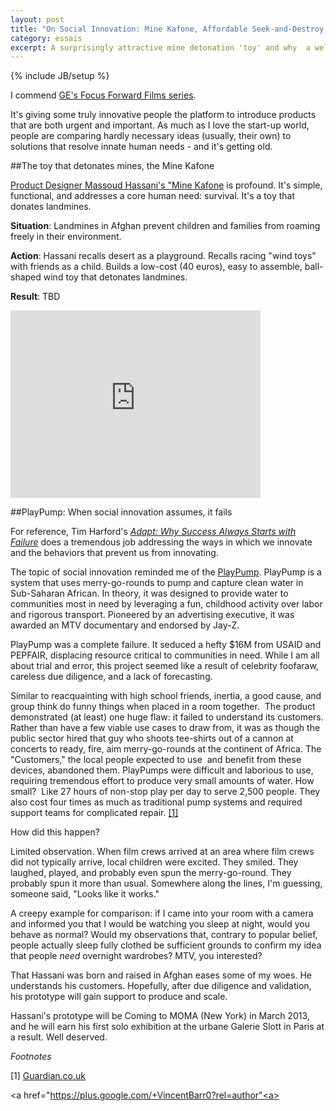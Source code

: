 ```yaml
---
layout: post
title: "On Social Innovation: Mine Kafone, Affordable Seek-and-Destroy; Why PlayPump Failed"
category: essais
excerpt: A surprisingly attractive mine detonation 'toy' and why  a well-funded PlayPump failed.
---
```

{% include JB/setup %}

I commend [GE's Focus Forward Films series](http://focusforwardfilms.com).

It's giving some truly innovative people the platform to introduce products that are both urgent and important. As much as I love the start-up world, people are comparing hardly necessary ideas (usually, their own) to solutions that resolve innate human needs - and it's getting old.

##The toy that detonates mines, the Mine Kafone

[Product Designer Massoud Hassani's "Mine Kafone](http://massoudhassani.blogspot.com) is profound. It's simple, functional, and addresses a core human need: survival. It's a toy that donates landmines.

**Situation**: Landmines in Afghan prevent children and families from roaming freely in their environment.

**Action**: Hassani recalls desert as a playground. Recalls racing "wind toys" with friends as a child. Builds a low-cost (40 euros), easy to assemble, ball-shaped wind toy that detonates landmines.

**Result**: TBD

<iframe src="http://player.vimeo.com/video/51887079" frameborder="0" width="400" height="300"> </iframe>

##PlayPump: When social innovation assumes, it fails

For reference, Tim Harford's [_Adapt: Why Success Always Starts with Failure_](http://www.amazon.com/Adapt-Success-Always-Starts-Failure/dp/1250007550) does a tremendous job addressing the ways in which we innovate and the behaviors that prevent us from innovating.

The topic of social innovation reminded me of the [PlayPump](http://science.howstuffworks.com/environmental/green-tech/sustainable/playpump.htm). PlayPump is a system that uses merry-go-rounds to pump and capture clean water in Sub-Saharan African. In theory, it was designed to provide water to communities most in need by leveraging a fun, childhood activity over labor and rigorous transport. Pioneered by an advertising executive, it was awarded an MTV documentary and endorsed by Jay-Z.

PlayPump was a complete failure. It seduced a hefty $16M from USAID and PEPFAIR, displacing resource critical to communities in need. While I am all about trial and error, this project seemed like a result of celebrity foofaraw, careless due diligence, and a lack of forecasting.

Similar to reacquainting with high school friends, inertia, a good cause, and group think do funny things when placed in a room together.  The product demonstrated (at least) one huge flaw: it failed to understand its customers. Rather than have a few viable use cases to draw from, it was as though the public sector hired that guy who shoots tee-shirts out of a cannon at concerts to ready, fire, aim merry-go-rounds at the continent of Africa. The "Customers," the local people expected to use  and benefit from these devices, abandoned them. PlayPumps were difficult and laborious to use, requiring tremendous effort to produce very small amounts of water. How small?  Like 27 hours of non-stop play per day to serve 2,500 people. They also cost four times as much as traditional pump systems and required support teams for complicated repair. [\[1\]](#fn1)

How did this happen?

Limited observation. When film crews arrived at an area where film crews did not typically arrive, local children were excited. They smiled. They laughed, played, and probably even spun the merry-go-round. They probably spun it more than usual. Somewhere along the lines, I'm guessing, someone said, "Looks like it works."

A creepy example for comparison: if I came into your room with a camera and informed you that I would be watching you sleep at night, would you behave as normal? Would my observations that, contrary to popular belief, people actually sleep fully clothed be sufficient grounds to confirm my idea that people _need_ overnight wardrobes? MTV, you interested?

That Hassani was born and raised in Afghan eases some of my woes. He understands his customers. Hopefully, after due diligence and validation, his prototype will gain support to produce and scale.

Hassani's prototype will be Coming to MOMA (New York) in March 2013, and he will earn his first solo exhibition at the urbane Galerie Slott in Paris at a result. Well deserved.
<br>

_Footnotes_  

<a id="fn1">[1]</a> 
<a href="http://www.guardian.co.uk/commentisfree/2009/nov/24/africa-charity-water-pumps-roundabouts">Guardian.co.uk</a>

<a href="https://plus.google.com/+VincentBarr0?rel=author"<a></a>